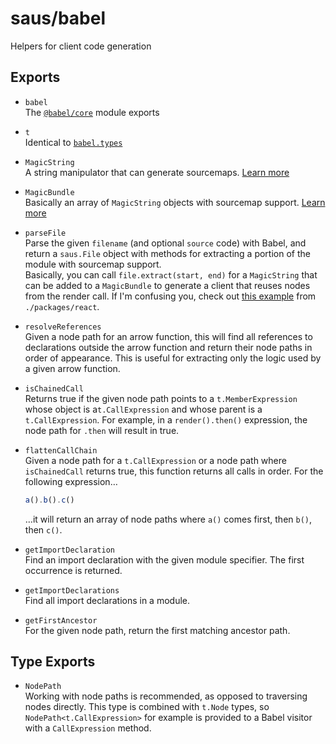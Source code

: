 # saus/babel

Helpers for client code generation

## Exports

- `babel`  
  The [`@babel/core`](https://babeljs.io/docs/en/babel-core) module exports

- `t`  
  Identical to [`babel.types`](https://babeljs.io/docs/en/babel-types)

- `MagicString`  
  A string manipulator that can generate sourcemaps. [Learn more](https://www.npmjs.com/package/magic-string)

- `MagicBundle`  
  Basically an array of `MagicString` objects with sourcemap support. [Learn more](https://www.npmjs.com/package/magic-string#bundling)

- `parseFile`  
  Parse the given `filename` (and optional `source` code) with Babel, and return a `saus.File` object with methods for extracting a portion of the module with sourcemap support.  
  Basically, you can call `file.extract(start, end)` for a `MagicString` that can be added to a `MagicBundle` to generate a client that reuses nodes from the render call. If I'm confusing you, check out [this example](https://github.com/alloc/saus/blob/b75168eafbb2ed618be26dc98b903919de00ece5/packages/react/src/node/client.ts#L70-L74) from `./packages/react`.

- `resolveReferences`  
  Given a node path for an arrow function, this will find all references to declarations outside the arrow function and return their node paths in order of appearance. This is useful for extracting only the logic used by a given arrow function.

- `isChainedCall`  
  Returns true if the given node path points to a `t.MemberExpression` whose object is a`t.CallExpression` and whose parent is a `t.CallExpression`. For example, in a `render().then()` expression, the node path for `.then` will result in true.

- `flattenCallChain`  
  Given a node path for a `t.CallExpression` or a node path where `isChainedCall` returns true, this function returns all calls in order. For the following expression…

  ```ts
  a().b().c()
  ```

  …it will return an array of node paths where `a()` comes first, then `b()`, then `c()`.

- `getImportDeclaration`  
  Find an import declaration with the given module specifier. The first occurrence is returned.

- `getImportDeclarations`  
  Find all import declarations in a module.

- `getFirstAncestor`  
  For the given node path, return the first matching ancestor path.

## Type Exports

- `NodePath`  
  Working with node paths is recommended, as opposed to traversing nodes directly. This type is combined with `t.Node` types, so `NodePath<t.CallExpression>` for example is provided to a Babel visitor with a `CallExpression` method.
